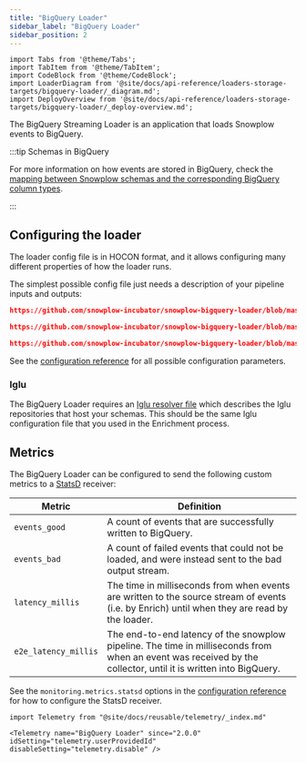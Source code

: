 ```yaml
---
title: "BigQuery Loader"
sidebar_label: "BigQuery Loader"
sidebar_position: 2
---
```


```mdx-code-block
import Tabs from '@theme/Tabs';
import TabItem from '@theme/TabItem';
import CodeBlock from '@theme/CodeBlock';
import LoaderDiagram from '@site/docs/api-reference/loaders-storage-targets/bigquery-loader/_diagram.md';
import DeployOverview from '@site/docs/api-reference/loaders-storage-targets/bigquery-loader/_deploy-overview.md';
```

The BigQuery Streaming Loader is an application that loads Snowplow events to BigQuery.

<Tabs groupId="cloud" queryString lazy>
  <TabItem value="aws" label="AWS" default>
    <LoaderDiagram stream="Kinesis" cloud="AWS"/>
    <DeployOverview cloud="AWS" stream="kinesis"/>
  </TabItem>
  <TabItem value="gcp" label="GCP">
    <LoaderDiagram stream="Pub/Sub" cloud="GCP"/>
    <DeployOverview cloud="GCP" stream="pubsub"/>
  </TabItem>
  <TabItem value="azure" label="Azure">
    <LoaderDiagram stream="Kafka" cloud="Azure"/>
    <DeployOverview cloud="Azure" stream="kafka"/>
  </TabItem>
</Tabs>

:::tip Schemas in BigQuery

For more information on how events are stored in BigQuery, check the [mapping between Snowplow schemas and the corresponding BigQuery column types](/docs/destinations/warehouses-lakes/schemas-in-warehouse/index.md?warehouse=bigquery).

:::

## Configuring the loader

The loader config file is in HOCON format, and it allows configuring many different properties of how the loader runs.

The simplest possible config file just needs a description of your pipeline inputs and outputs:

<Tabs groupId="cloud" queryString>
  <TabItem value="aws" label="AWS" default>

```json reference
https://github.com/snowplow-incubator/snowplow-bigquery-loader/blob/master/config/config.kinesis.minimal.hocon
```

  </TabItem>
  <TabItem value="gcp" label="GCP">

```json reference
https://github.com/snowplow-incubator/snowplow-bigquery-loader/blob/master/config/config.pubsub.minimal.hocon
```

  </TabItem>
  <TabItem value="azure" label="Azure">

```json reference
https://github.com/snowplow-incubator/snowplow-bigquery-loader/blob/master/config/config.azure.minimal.hocon
```

  </TabItem>
</Tabs>

See the [configuration reference](/docs/api-reference/loaders-storage-targets/bigquery-loader/configuration-reference/index.md) for all possible configuration parameters.

### Iglu

The BigQuery Loader requires an [Iglu resolver file](/docs/api-reference/iglu/iglu-resolver/index.md) which describes the Iglu repositories that host your schemas.  This should be the same Iglu configuration file that you used in the Enrichment process.

## Metrics

The BigQuery Loader can be configured to send the following custom metrics to a [StatsD](https://www.datadoghq.com/statsd-monitoring/) receiver:

| Metric                      | Definition |
|-----------------------------|------------|
| `events_good`               | A count of events that are successfully written to BigQuery. |
| `events_bad`                | A count of failed events that could not be loaded, and were instead sent to the bad output stream. |
| `latency_millis`            | The time in milliseconds from when events are written to the source stream of events (i.e. by Enrich) until when they are read by the loader. |
| `e2e_latency_millis`        | The end-to-end latency of the snowplow pipeline. The time in milliseconds from when an event was received by the collector, until it is written into BigQuery. |

See the `monitoring.metrics.statsd` options in the [configuration reference](/docs/api-reference/loaders-storage-targets/bigquery-loader/configuration-reference/index.md) for how to configure the StatsD receiver.

```mdx-code-block
import Telemetry from "@site/docs/reusable/telemetry/_index.md"

<Telemetry name="BigQuery Loader" since="2.0.0" idSetting="telemetry.userProvidedId" disableSetting="telemetry.disable" />
```
